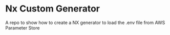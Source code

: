 # Nx Custom Generator

A repo to show how to create a NX generator to load the .env file from AWS Parameter Store
